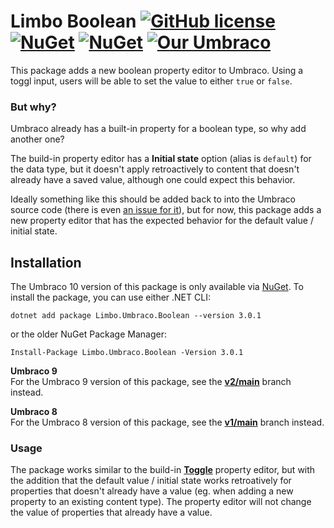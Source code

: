 # Limbo Boolean [![GitHub license](https://img.shields.io/badge/license-MIT-blue.svg)](LICENSE.md) [![NuGet](https://img.shields.io/nuget/vpre/Limbo.Umbraco.Boolean.svg)](https://www.nuget.org/packages/Limbo.Umbraco.Boolean/4.0.0-alpha002) [![NuGet](https://img.shields.io/nuget/dt/Limbo.Umbraco.Boolean.svg)](https://www.nuget.org/packages/Limbo.Umbraco.Boolean) [![Our Umbraco](https://img.shields.io/badge/our-umbraco-%233544B1)](https://our.umbraco.com/packages/backoffice-extensions/limbo-boolean/)

This package adds a new boolean property editor to Umbraco. Using a toggl input, users will be able to set the value to either `true` or `false`.

### But why?
Umbraco already has a built-in property for a boolean type, so why add another one?

The build-in property editor has a **Initial state** option (alias is `default`) for the data type, but it doesn't apply retroactively to content that doesn't already have a saved value, although one could expect this behavior.

Ideally something like this should be added back to into the Umbraco source code (there is even [an issue for it](https://github.com/umbraco/Umbraco-CMS/issues/10160)), but for now, this package adds a new property editor that has the expected behavior for the default value / initial state.

## Installation

The Umbraco 10 version of this package is only available via [NuGet](https://www.nuget.org/packages/Limbo.Umbraco.Boolean/3.0.1). To install the package, you can use either .NET CLI:

```
dotnet add package Limbo.Umbraco.Boolean --version 3.0.1
```

or the older NuGet Package Manager:

```
Install-Package Limbo.Umbraco.Boolean -Version 3.0.1
```

**Umbraco 9**  
For the Umbraco 9 version of this package, see the [**v2/main**](https://github.com/limbo-works/Limbo.Umbraco.Boolean/tree/v2/main) branch instead.

**Umbraco 8**  
For the Umbraco 8 version of this package, see the [**v1/main**](https://github.com/limbo-works/Limbo.Umbraco.Boolean/tree/v1/main) branch instead.

### Usage

The package works similar to the build-in [**Toggle**](https://our.umbraco.com/Documentation/Fundamentals/Backoffice/Property-Editors/Built-in-Property-Editors/True-False/index-v8) property editor, but with the addition that the default value / initial state works retroatively for properties that doesn't already have a value (eg. when adding a new property to an existing content type). The property editor will not change the value of properties that already have a value.
